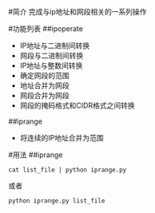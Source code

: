 #简介
完成与ip地址和网段相关的一系列操作

#功能列表
##ipoperate
* IP地址与二进制间转换
* 网段与二进制间转换
* IP地址与整数间转换
* 确定网段的范围
* 地址合并为网段
* 网段合并为网段
* 网段的掩码格式和CIDR格式之间转换

##iprange
* 将连续的IP地址合并为范围

#用法
##iprange

    cat list_file | python iprange.py

或者

    python iprange.py list_file
